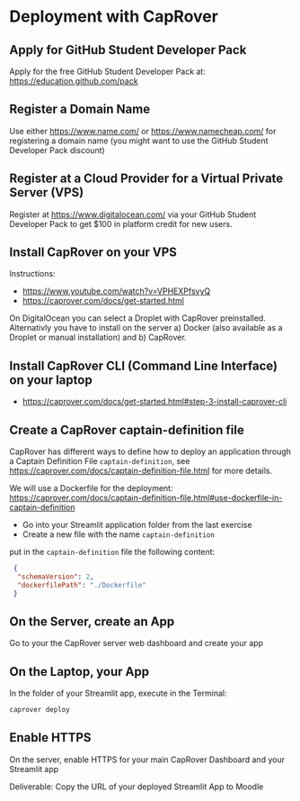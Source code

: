 # Deployment with CapRover

## Apply for GitHub Student Developer Pack

Apply for the free GitHub Student Developer Pack at: https://education.github.com/pack

## Register a Domain Name

Use either https://www.name.com/ or https://www.namecheap.com/ for registering a domain name (you might want to use the GitHub Student Developer Pack discount)

## Register at a Cloud Provider for a Virtual Private Server (VPS)

Register at https://www.digitalocean.com/ via your GitHub Student Developer Pack to get $100 in platform credit for new users.

## Install CapRover on your VPS

Instructions:
- https://www.youtube.com/watch?v=VPHEXPfsvyQ 
- https://caprover.com/docs/get-started.html 

On DigitalOcean you can select a Droplet with CapRover preinstalled. 
Alternativly you have to install on the server a) Docker (also available as a Droplet or manual installation) and b) CapRover.

## Install CapRover CLI (Command Line Interface) on your laptop

- https://caprover.com/docs/get-started.html#step-3-install-caprover-cli 


## Create a CapRover captain-definition file

CapRover has different ways to define how to deploy an application through a Captain Definition File `captain-definition`, see https://caprover.com/docs/captain-definition-file.html for more details.

We will use a Dockerfile for the deployment: https://caprover.com/docs/captain-definition-file.html#use-dockerfile-in-captain-definition 

- Go into your Streamlit application folder from the last exercise
- Create a new file with the name `captain-definition`

put in the `captain-definition` file the following content:
```json
 {
  "schemaVersion": 2,
  "dockerfilePath": "./Dockerfile"
 }
```

## On the Server, create an App

Go to your the CapRover server web dashboard and create your app

## On the Laptop, your App

In the folder of your Streamlit app, execute in the Terminal:

```bash
caprover deploy
```

## Enable HTTPS

On the server, enable HTTPS for your main CapRover Dashboard and your Streamlit app

Deliverable: Copy the URL of your deployed Streamlit App to Moodle

